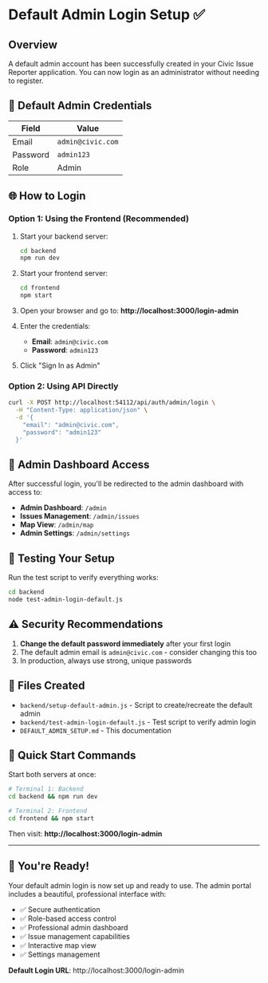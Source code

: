 # Default Admin Login Setup ✅

## Overview
A default admin account has been successfully created in your Civic Issue Reporter application. You can now login as an administrator without needing to register.

## 🔐 Default Admin Credentials

| Field    | Value                |
|----------|----------------------|
| Email    | `admin@civic.com`    |
| Password | `admin123`           |
| Role     | Admin                |

## 🌐 How to Login

### Option 1: Using the Frontend (Recommended)
1. Start your backend server:
   ```bash
   cd backend
   npm run dev
   ```

2. Start your frontend server:
   ```bash
   cd frontend  
   npm start
   ```

3. Open your browser and go to: **http://localhost:3000/login-admin**

4. Enter the credentials:
   - **Email**: `admin@civic.com`
   - **Password**: `admin123`

5. Click "Sign In as Admin"

### Option 2: Using API Directly
```bash
curl -X POST http://localhost:54112/api/auth/admin/login \
  -H "Content-Type: application/json" \
  -d '{
    "email": "admin@civic.com",
    "password": "admin123"
  }'
```

## 🎯 Admin Dashboard Access
After successful login, you'll be redirected to the admin dashboard with access to:

- **Admin Dashboard**: `/admin`
- **Issues Management**: `/admin/issues`  
- **Map View**: `/admin/map`
- **Admin Settings**: `/admin/settings`

## 🔧 Testing Your Setup

Run the test script to verify everything works:
```bash
cd backend
node test-admin-login-default.js
```

## ⚠️ Security Recommendations

1. **Change the default password immediately** after your first login
2. The default admin email is `admin@civic.com` - consider changing this too
3. In production, always use strong, unique passwords

## 📁 Files Created

- `backend/setup-default-admin.js` - Script to create/recreate the default admin
- `backend/test-admin-login-default.js` - Test script to verify admin login
- `DEFAULT_ADMIN_SETUP.md` - This documentation

## 🚀 Quick Start Commands

Start both servers at once:
```bash
# Terminal 1: Backend
cd backend && npm run dev

# Terminal 2: Frontend  
cd frontend && npm start
```

Then visit: **http://localhost:3000/login-admin**

---

## 🎉 You're Ready!

Your default admin login is now set up and ready to use. The admin portal includes a beautiful, professional interface with:

- ✅ Secure authentication
- ✅ Role-based access control
- ✅ Professional admin dashboard
- ✅ Issue management capabilities
- ✅ Interactive map view
- ✅ Settings management

**Default Login URL**: http://localhost:3000/login-admin